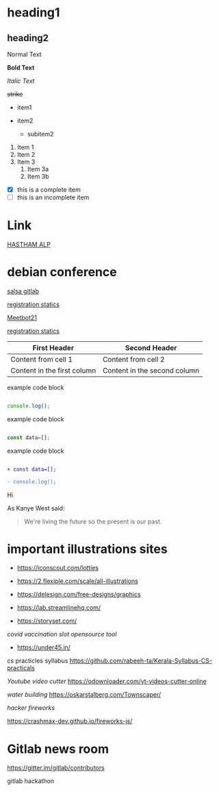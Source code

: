 # heading1
## heading2
Normal Text

**Bold Text**

*Italic Text*

~~strike~~

- item1
- item2
 
  - subitem2
  
 1. Item 1
1. Item 2
1. Item 3
   1. Item 3a
   1. Item 3b
   
   
   
 - [x] this is a complete item
- [ ] this is an incomplete item

# Link

[HASTHAM ALP](https://hasthamalp.gitbook.io/hastham/)
# debian conference 
[salsa gitlab](https://salsa.debian.org/debconf-team/public/websites/dc21/)

[registration statics](https://debconf21.debconf.org/register/statistics/)

[Meetbot21](http://meetbot.debian.net/debconf-team/2021/)

[registration statics](https://debconf21.debconf.org/register/statistics/)


First Header | Second Header
------------ | -------------
Content from cell 1 | Content from cell 2
Content in the first column | Content in the second column




example code block 

```js

console.log();

```



example code block 

```js

const data=[];

```





example code block 

```diff

+ const data=[];

- console.log();

```

Hi


As Kanye West said:

> We're living the future so
> the present is our past.

# important illustrations sites
- https://iconscout.com/lotties
- https://2.flexiple.com/scale/all-illustrations
- https://delesign.com/free-designs/graphics

- https://lab.streamlinehq.com/
- https://storyset.com/

 _covid vaccination slot opensource tool_
- https://under45.in/


cs practicles syllabus
https://github.com/rabeeh-ta/Kerala-Syllabus-CS-practicals

*Youtube video cutter*
https://odownloader.com/yt-videos-cutter-online


*water building*
https://oskarstalberg.com/Townscaper/




*hacker fireworks*


https://crashmax-dev.github.io/fireworks-js/
# Gitlab news room

https://gitter.im/gitlab/contributors

gitlab hackathon
